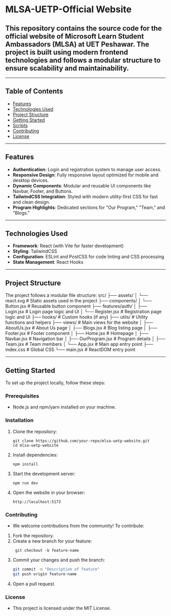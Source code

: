 # MLSA-UETP-Official Website

## This repository contains the source code for the official website of Microsoft Learn Student Ambassadors (MLSA) at UET Peshawar. The project is built using modern frontend technologies and follows a modular structure to ensure scalability and maintainability.

---

## Table of Contents

- [Features](#features)
- [Technologies Used](#technologies-used)
- [Project Structure](#project-structure)
- [Getting Started](#getting-started)
- [Scripts](#scripts)
- [Contributing](#contributing)
- [License](#license)

---

## Features

- **Authentication**: Login and registration system to manage user access.
- **Responsive Design**: Fully responsive layout optimized for mobile and desktop devices.
- **Dynamic Components**: Modular and reusable UI components like Navbar, Footer, and Buttons.
- **TailwindCSS Integration**: Styled with modern utility-first CSS for fast and clean design.
- **Program Highlights**: Dedicated sections for "Our Program," "Team," and "Blogs."

---

## Technologies Used

- **Framework**: React (with Vite for faster development)
- **Styling**: TailwindCSS
- **Configuration**: ESLint and PostCSS for code linting and CSS processing
- **State Management**: React Hooks

---

## Project Structure

The project follows a modular file structure:
src/
├── assets/
│   └── react.svg         # Static assets used in the project
├── components/
│   └── Button.jsx        # Reusable button component
├── features/auth/
│   ├── Login.jsx         # Login page logic and UI
│   └── Register.jsx      # Registration page logic and UI
├── hooks/                # Custom hooks (if any)
├── utils/                # Utility functions and helpers
├── views/                # Main views for the website
│   ├── AboutUs.jsx       # About Us page
│   ├── Blogs.jsx         # Blog listing page
│   ├── Footer.jsx        # Footer component
│   ├── Home.jsx          # Homepage
│   ├── Navbar.jsx        # Navigation bar
│   ├── OurProgram.jsx    # Program details
│   ├── Team.jsx          # Team members
│   └── App.jsx           # Main app entry point
├── index.css             # Global CSS
└── main.jsx              # ReactDOM entry point


---

## Getting Started

To set up the project locally, follow these steps:

### Prerequisites
- Node.js and npm/yarn installed on your machine.

### Installation
1. Clone the repository:
   ```
   git clone https://github.com/your-repo/mlsa-uetp-website.git
   cd mlsa-uetp-website
   ```
2. Install dependencies:
    ```
    npm install
    ```
3. Start the development server:
    ```
    npm run dev
    ```
4. Open the website in your browser:
    ```
    http://localhost:5173
    ```

### Contributing
- We welcome contributions from the community! To contribute:

1. Fork the repository.
2. Create a new branch for your feature:
    ```
     git checkout -b feature-name
     ```
3. Commit your changes and push the branch:
    ```bash 
    git commit -m "Description of feature"
    git push origin feature-name
    ```
4. Open a pull request.

### License
- This project is licensed under the MIT License.